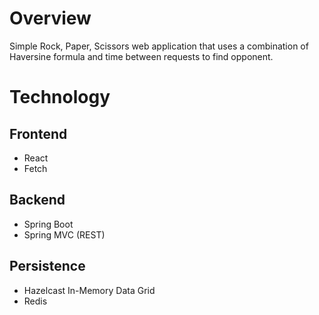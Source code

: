 # Overview

Simple Rock, Paper, Scissors web application that uses a combination of Haversine formula and time between requests to find opponent.

# Technology

## Frontend
- React
- Fetch

## Backend
- Spring Boot 
- Spring MVC (REST)

## Persistence
- Hazelcast In-Memory Data Grid
- Redis
